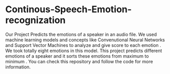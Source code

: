 # Continous-Speech-Emotion-recognization
Our Project Predicts the emotions of a speaker in an audio file. We used machine learning models and concepts like Convenutional Neural Networks and Support Vector Machines to analyze and give score to each emotion . We took totally eight emotions in this model. This project predicts different emotions of a speaker and it sorts these emotions from maximum to minimum . You can check this repository and follow the code for more information.
